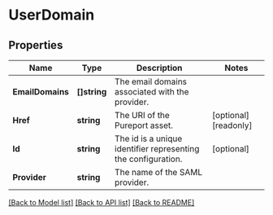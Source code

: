 # UserDomain

## Properties

Name | Type | Description | Notes
------------ | ------------- | ------------- | -------------
**EmailDomains** | **[]string** | The email domains associated with the provider. | 
**Href** | **string** | The URI of the Pureport asset. | [optional] [readonly] 
**Id** | **string** | The id is a unique identifier representing the configuration. | [optional] 
**Provider** | **string** | The name of the SAML provider. | 

[[Back to Model list]](../README.md#documentation-for-models) [[Back to API list]](../README.md#documentation-for-api-endpoints) [[Back to README]](../README.md)


